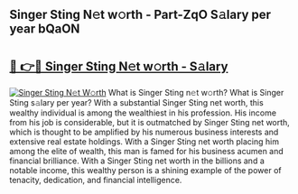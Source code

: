 ## Singer Sting N𝚎t w𝚘rth - Part-ZqO S𝚊lary per year bQaON

# <h2><a href="http://gc0kwr.nevu.top/?p=Singer+Sting">🔗 👉🔴 Singer Sting N𝚎t w𝚘rth - S𝚊lary</a></h2>

[![Singer Sting N𝚎t W𝚘rth](https://i.imgur.com/Oavwk0R.jpeg)](http://gc0kwr.nevu.top/?p=Singer+Sting)
What is Singer Sting n𝚎t w𝚘rth? What is Singer Sting s𝚊lary per year?
With a substantial Singer Sting net worth, this wealthy individual is among the wealthiest in his profession. His income from his job is considerable, but it is outmatched by Singer Sting net worth, which is thought to be amplified by his numerous business interests and extensive real estate holdings. With a Singer Sting net worth placing him among the elite of wealth, this man is famed for his business acumen and financial brilliance. With a Singer Sting net worth in the billions and a notable income, this wealthy person is a shining example of the power of tenacity, dedication, and financial intelligence.
